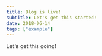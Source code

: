 ```yaml
---
title: Blog is live!
subtitle: Let's get this started!
date: 2018-06-14
tags: ["example"]
---
```


Let's get this going!
